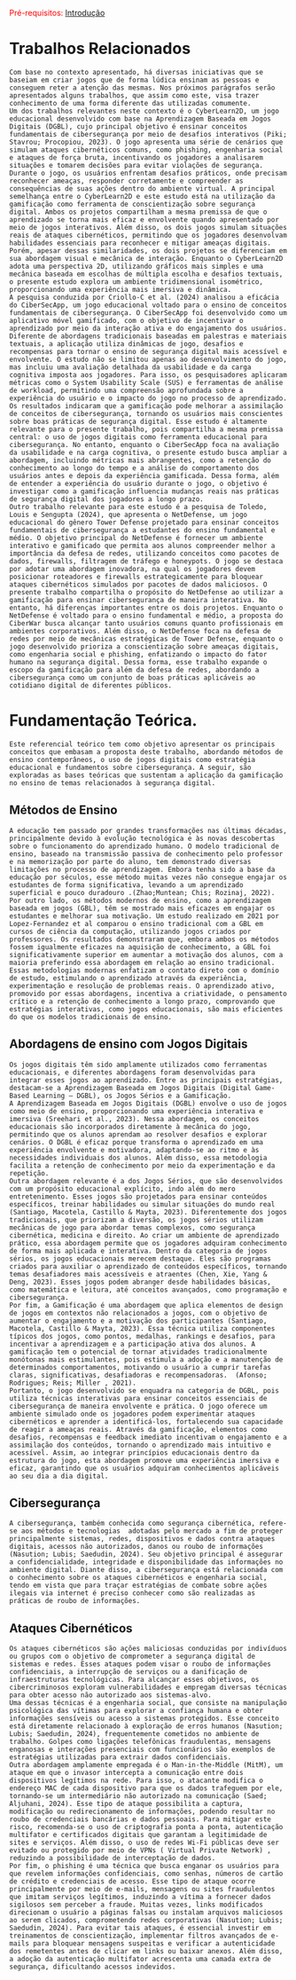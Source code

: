 <span style="color:red">Pré-requisitos: <a href="1-Introdução.md">Introdução</a></span>

# Trabalhos Relacionados
	Com base no contexto apresentado, há diversas iniciativas que se baseiam em criar jogos que de forma lúdica ensinam as pessoas e conseguem reter a atenção das mesmas. Nos próximos parágrafos serão apresentados alguns trabalhos, que assim como este, visa trazer conhecimento de uma forma diferente das utilizadas comumente. 
	Um dos trabalhos relevantes neste contexto é o CyberLearn2D, um jogo educacional desenvolvido com base na Aprendizagem Baseada em Jogos Digitais (DGBL), cujo principal objetivo é ensinar conceitos fundamentais de cibersegurança por meio de desafios interativos (Piki; Stavrou; Procopiou, 2023). O jogo apresenta uma série de cenários que simulam ataques cibernéticos comuns, como phishing, engenharia social e ataques de força bruta, incentivando os jogadores a analisarem situações e tomarem decisões para evitar violações de segurança. Durante o jogo, os usuários enfrentam desafios práticos, onde precisam reconhecer ameaças, responder corretamente e compreender as consequências de suas ações dentro do ambiente virtual. A principal semelhança entre o CyberLearn2D e este estudo está na utilização da gamificação como ferramenta de conscientização sobre segurança digital. Ambos os projetos compartilham a mesma premissa de que o aprendizado se torna mais eficaz e envolvente quando apresentado por meio de jogos interativos. Além disso, os dois jogos simulam situações reais de ataques cibernéticos, permitindo que os jogadores desenvolvam habilidades essenciais para reconhecer e mitigar ameaças digitais. Porém, apesar dessas similaridades, os dois projetos se diferenciam em sua abordagem visual e mecânica de interação. Enquanto o CyberLearn2D adota uma perspectiva 2D, utilizando gráficos mais simples e uma mecânica baseada em escolhas de múltipla escolha e desafios textuais, o presente estudo explora um ambiente tridimensional isométrico, proporcionando uma experiência mais imersiva e dinâmica.
	A pesquisa conduzida por Criollo-C et al. (2024) analisou a eficácia do CiberSecApp, um jogo educacional voltado para o ensino de conceitos fundamentais de cibersegurança. O CiberSecApp foi desenvolvido como um aplicativo móvel gamificado, com o objetivo de incentivar o aprendizado por meio da interação ativa e do engajamento dos usuários. Diferente de abordagens tradicionais baseadas em palestras e materiais textuais, a aplicação utiliza dinâmicas de jogo, desafios e recompensas para tornar o ensino de segurança digital mais acessível e envolvente. O estudo não se limitou apenas ao desenvolvimento do jogo, mas incluiu uma avaliação detalhada da usabilidade e da carga cognitiva imposta aos jogadores. Para isso, os pesquisadores aplicaram métricas como o System Usability Scale (SUS) e ferramentas de análise de workload, permitindo uma compreensão aprofundada sobre a experiência do usuário e o impacto do jogo no processo de aprendizado. Os resultados indicaram que a gamificação pode melhorar a assimilação de conceitos de cibersegurança, tornando os usuários mais conscientes sobre boas práticas de segurança digital. Esse estudo é altamente relevante para o presente trabalho, pois compartilha a mesma premissa central: o uso de jogos digitais como ferramenta educacional para cibersegurança. No entanto, enquanto o CiberSecApp foca na avaliação da usabilidade e na carga cognitiva, o presente estudo busca ampliar a abordagem, incluindo métricas mais abrangentes, como a retenção do conhecimento ao longo do tempo e a análise do comportamento dos usuários antes e depois da experiência gamificada. Dessa forma, além de entender a experiência do usuário durante o jogo, o objetivo é investigar como a gamificação influencia mudanças reais nas práticas de segurança digital dos jogadores a longo prazo.
	Outro trabalho relevante para este estudo é a pesquisa de Toledo, Louis e Sengupta (2024), que apresenta o NetDefense, um jogo educacional do gênero Tower Defense projetado para ensinar conceitos fundamentais de cibersegurança a estudantes do ensino fundamental e médio. O objetivo principal do NetDefense é fornecer um ambiente interativo e gamificado que permita aos alunos compreender melhor a importância da defesa de redes, utilizando conceitos como pacotes de dados, firewalls, filtragem de tráfego e honeypots. O jogo se destaca por adotar uma abordagem inovadora, na qual os jogadores devem posicionar roteadores e firewalls estrategicamente para bloquear ataques cibernéticos simulados por pacotes de dados maliciosos. O presente trabalho compartilha o propósito do NetDefense ao utilizar a gamificação para ensinar cibersegurança de maneira interativa. No entanto, há diferenças importantes entre os dois projetos. Enquanto o NetDefense é voltado para o ensino fundamental e médio, a proposta do CiberWar busca alcançar tanto usuários comuns quanto profissionais em ambientes corporativos. Além disso, o NetDefense foca na defesa de redes por meio de mecânicas estratégicas de Tower Defense, enquanto o jogo desenvolvido prioriza a conscientização sobre ameaças digitais, como engenharia social e phishing, enfatizando o impacto do fator humano na segurança digital. Dessa forma, esse trabalho expande o escopo da gamificação para além da defesa de redes, abordando a cibersegurança como um conjunto de boas práticas aplicáveis ao cotidiano digital de diferentes públicos. 


# Fundamentação Teórica.
	Este referencial teórico tem como objetivo apresentar os principais conceitos que embasam a proposta deste trabalho, abordando métodos de ensino contemporâneos, o uso de jogos digitais como estratégia educacional e fundamentos sobre cibersegurança. A seguir, são exploradas as bases teóricas que sustentam a aplicação da gamificação no ensino de temas relacionados à segurança digital.

## Métodos de Ensino
	A educação tem passado por grandes transformações nas últimas décadas, principalmente devido à evolução tecnológica e às novas descobertas sobre o funcionamento do aprendizado humano. O modelo tradicional de ensino, baseado na transmissão passiva de conhecimento pelo professor e na memorização por parte do aluno, tem demonstrado diversas limitações no processo de aprendizagem. Embora tenha sido a base da educação por séculos, esse método muitas vezes não consegue engajar os estudantes de forma significativa, levando a um aprendizado superficial e pouco duradouro .(Zhao;Muntean; Chis; Rozinaj, 2022). Por outro lado, os métodos modernos de ensino, como a aprendizagem baseada em jogos (GBL), têm se mostrado mais eficazes em engajar os estudantes e melhorar sua motivação. Um estudo realizado em 2021 por Lopez-Fernandez et al comparou o ensino tradicional com a GBL em cursos de ciência da computação, utilizando jogos criados por professores. Os resultados demonstraram que, embora ambos os métodos fossem igualmente eficazes na aquisição de conhecimento, a GBL foi significativamente superior em aumentar a motivação dos alunos, com a maioria preferindo essa abordagem em relação ao ensino tradicional. Essas metodologias modernas enfatizam o contato direto com o domínio de estudo, estimulando o aprendizado através da experiência, experimentação e resolução de problemas reais. O aprendizado ativo, promovido por essas abordagens, incentiva a criatividade, o pensamento crítico e a retenção de conhecimento a longo prazo, comprovando que estratégias interativas, como jogos educacionais, são mais eficientes do que os modelos tradicionais de ensino.

## Abordagens de ensino com Jogos Digitais
	Os jogos digitais têm sido amplamente utilizados como ferramentas educacionais, e diferentes abordagens foram desenvolvidas para integrar esses jogos ao aprendizado. Entre as principais estratégias, destacam-se a Aprendizagem Baseada em Jogos Digitais (Digital Game-Based Learning – DGBL), os Jogos Sérios e a Gamificação.
	A Aprendizagem Baseada em Jogos Digitais (DGBL) envolve o uso de jogos como meio de ensino, proporcionando uma experiência interativa e imersiva (Sreehari et al., 2023). Nessa abordagem, os conceitos educacionais são incorporados diretamente à mecânica do jogo, permitindo que os alunos aprendam ao resolver desafios e explorar cenários. O DGBL é eficaz porque transforma o aprendizado em uma experiência envolvente e motivadora, adaptando-se ao ritmo e às necessidades individuais dos alunos. Além disso, essa metodologia facilita a retenção de conhecimento por meio da experimentação e da repetição.
	Outra abordagem relevante é a dos Jogos Sérios, que são desenvolvidos com um propósito educacional explícito, indo além do mero entretenimento. Esses jogos são projetados para ensinar conteúdos específicos, treinar habilidades ou simular situações do mundo real (Santiago, Macotela, Castillo & Mayta, 2023). Diferentemente dos jogos tradicionais, que priorizam a diversão, os jogos sérios utilizam mecânicas de jogo para abordar temas complexos, como segurança cibernética, medicina e direito. Ao criar um ambiente de aprendizado prático, essa abordagem permite que os jogadores adquiram conhecimento de forma mais aplicada e interativa. Dentro da categoria de jogos sérios, os jogos educacionais merecem destaque. Eles são programas criados para auxiliar o aprendizado de conteúdos específicos, tornando temas desafiadores mais acessíveis e atraentes (Chen, Xie, Yang & Deng, 2023). Esses jogos podem abranger desde habilidades básicas, como matemática e leitura, até conceitos avançados, como programação e cibersegurança.
	Por fim, a Gamificação é uma abordagem que aplica elementos de design de jogos em contextos não relacionados a jogos, com o objetivo de aumentar o engajamento e a motivação dos participantes (Santiago, Macotela, Castillo & Mayta, 2023). Essa técnica utiliza componentes típicos dos jogos, como pontos, medalhas, rankings e desafios, para incentivar a aprendizagem e a participação ativa dos alunos. A gamificação tem o potencial de tornar atividades tradicionalmente monótonas mais estimulantes, pois estimula a adoção e a manutenção de determinados comportamentos, motivando o usuário a cumprir tarefas claras, significativas, desafiadoras e recompensadoras.  (Afonso; Rodrigues; Reis; Miller , 2021).
	Portanto, o jogo desenvolvido se enquadra na categoria de DGBL, pois utiliza técnicas interativas para ensinar conceitos essenciais de cibersegurança de maneira envolvente e prática. O jogo oferece um ambiente simulado onde os jogadores podem experimentar ataques cibernéticos e aprender a identificá-los, fortalecendo sua capacidade de reagir a ameaças reais. Através da gamificação, elementos como desafios, recompensas e feedback imediato incentivam o engajamento e a assimilação dos conteúdos, tornando o aprendizado mais intuitivo e acessível. Assim, ao integrar princípios educacionais dentro da estrutura do jogo, esta abordagem promove uma experiência imersiva e eficaz, garantindo que os usuários adquiram conhecimentos aplicáveis ao seu dia a dia digital.

## Cibersegurança
	A cibersegurança, também conhecida como segurança cibernética, refere-se aos métodos e tecnologias  adotadas pelo mercado a fim de proteger principalmente sistemas, redes, dispositivos e dados contra ataques digitais, acessos não autorizados, danos ou roubo de informações (Nasution; Lubis; Saedudin, 2024). Seu objetivo principal é assegurar a confidencialidade, integridade e disponibilidade das informações no ambiente digital. Diante disso, a cibersegurança está relacionada com o conhecimento sobre os ataques cibernéticos e engenharia social, tendo em vista que para traçar estratégias de combate sobre ações ilegais via internet é preciso conhecer como são realizadas as práticas de roubo de informações.

## Ataques Cibernéticos	
	Os ataques cibernéticos são ações maliciosas conduzidas por indivíduos ou grupos com o objetivo de comprometer a segurança digital de sistemas e redes. Esses ataques podem visar o roubo de informações confidenciais, a interrupção de serviços ou a danificação de infraestruturas tecnológicas. Para alcançar esses objetivos, os cibercriminosos exploram vulnerabilidades e empregam diversas técnicas para obter acesso não autorizado aos sistemas-alvo.
	Uma dessas técnicas é a engenharia social, que consiste na manipulação psicológica das vítimas para explorar a confiança humana e obter informações sensíveis ou acesso a sistemas protegidos. Esse conceito está diretamente relacionado à exploração de erros humanos (Nasution; Lubis; Saedudin, 2024), frequentemente cometidos no ambiente de trabalho. Golpes como ligações telefônicas fraudulentas, mensagens enganosas e interações presenciais com funcionários são exemplos de estratégias utilizadas para extrair dados confidenciais.
	Outra abordagem amplamente empregada é o Man-in-the-Middle (MitM), um ataque em que o invasor intercepta a comunicação entre dois dispositivos legítimos na rede. Para isso, o atacante modifica o endereço MAC de cada dispositivo para que os dados trafeguem por ele, tornando-se um intermediário não autorizado na comunicação (Saed; Aljuhani, 2024). Esse tipo de ataque possibilita a captura, modificação ou redirecionamento de informações, podendo resultar no roubo de credenciais bancárias e dados pessoais. Para mitigar este risco, recomenda-se o uso de criptografia ponta a ponta, autenticação multifator e certificados digitais que garantam a legitimidade de sites e serviços. Além disso, o uso de redes Wi-Fi públicas deve ser evitado ou protegido por meio de VPNs ( Virtual Private Network) , reduzindo a possibilidade de interceptação de dados.
	Por fim, o phishing é uma técnica que busca enganar os usuários para que revelem informações confidenciais, como senhas, números de cartão de crédito e credenciais de acesso. Esse tipo de ataque ocorre principalmente por meio de e-mails, mensagens ou sites fraudulentos que imitam serviços legítimos, induzindo a vítima a fornecer dados sigilosos sem perceber a fraude. Muitas vezes, links modificados direcionam o usuário a páginas falsas ou instalam arquivos maliciosos ao serem clicados, comprometendo redes corporativas (Nasution; Lubis; Saedudin, 2024). Para evitar tais ataques, é essencial investir em treinamentos de conscientização, implementar filtros avançados de e-mails para bloquear mensagens suspeitas e verificar a autenticidade dos remetentes antes de clicar em links ou baixar anexos. Além disso, a adoção da autenticação multifator acrescenta uma camada extra de segurança, dificultando acessos indevidos.


